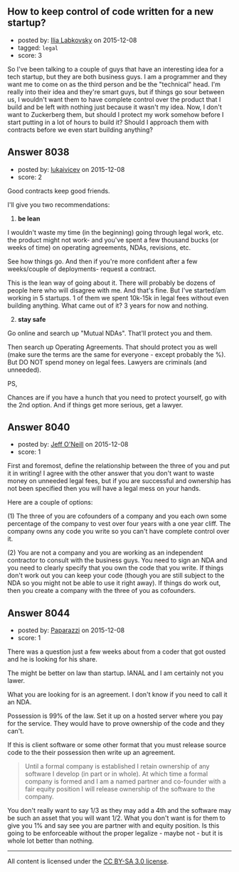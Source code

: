 ## How to keep control of code written for a new startup?

- posted by: [Ilia Labkovsky](https://stackexchange.com/users/7319436/ilia-labkovsky) on 2015-12-08
- tagged: `legal`
- score: 3

<p>So I've been talking to a couple of guys that have an interesting idea for a tech startup, but they are both business guys. I am a programmer and they want me to come on as the third person and be the "technical" head. I'm really into their idea and they're smart guys, but if things go sour between us, I wouldn't want them to have complete control over the product that I build and be left with nothing just because it wasn't my idea. Now, I don't want to Zuckerberg them, but should I protect my work somehow before I start putting in a lot of hours to build it? Should I approach them with contracts before we even start building anything?</p>



## Answer 8038

- posted by: [lukaivicev](https://stackexchange.com/users/5245413/lukaivicev) on 2015-12-08
- score: 2

<p>Good contracts keep good friends. </p>

<p>I'll give you two recommendations: </p>

<ol>
<li><strong>be lean</strong></li>
</ol>

<p>I wouldn't waste my time (in the beginning) going through legal work, etc. the product might not work- and you've spent a few thousand bucks (or weeks of time) on operating agreements, NDAs, revisions, etc. </p>

<p>See how things go. And then if you're more confident after a few weeks/couple of deployments- request a contract. </p>

<p>This is the lean way of going about it. There will probably be dozens of people here who will disagree with me. And that's fine. But I've started/am working in 5 startups. 1 of them we spent 10k-15k in legal fees without even building anything. What came out of it? 3 years for now and nothing. </p>

<ol start="2">
<li><strong>stay safe</strong></li>
</ol>

<p>Go online and search up "Mutual NDAs". That'll protect you and them. </p>

<p>Then search up Operating Agreements. That should protect you as well (make sure the terms are the same for everyone - except probably the %). But DO NOT spend money on legal fees. Lawyers are criminals (and unneeded). </p>

<p>PS, </p>

<p>Chances are if you have a hunch that you need to protect yourself, go with the 2nd option. And if things get more serious, get a lawyer. </p>



## Answer 8040

- posted by: [Jeff O'Neill](https://stackexchange.com/users/46273/jeff-o-neill) on 2015-12-08
- score: 1

<p>First and foremost, define the relationship between the three of you and put it in writing!  I agree with the other answer that you don't want to waste money on unneeded legal fees, but if you are successful and ownership has not been specified then you will have a legal mess on your hands.</p>

<p>Here are a couple of options:</p>

<p>(1) The three of you are cofounders of a company and you each own some percentage of the company to vest over four years with a one year cliff.  The company owns any code you write so you can't have complete control over it.</p>

<p>(2) You are not a company and you are working as an independent contractor to consult with the business guys.  You need to sign an NDA and you need to clearly specify that you own the code that you write.  If things don't work out you can keep your code (though you are still subject to the NDA so you might not be able to use it right away).  If things do work out, then you create a company with the three of you as cofounders.</p>



## Answer 8044

- posted by: [Paparazzi](https://stackexchange.com/users/300272/paparazzi) on 2015-12-08
- score: 1

<p>There was a question just a few weeks about from a coder that got ousted and he is looking for his share.</p>

<p>The might be better on law than startup.  IANAL and I am certainly not you lawer.  </p>

<p>What you are looking for is an agreement.  I don't know if you need to call it an NDA.</p>

<p>Possession is 99% of the law.  Set it up on a hosted server where you pay for the service.  They would have to prove ownership of the code and they can't.  </p>

<p>If this is client software or some other format that you must release source code to the their possession then write up an agreement.  </p>

<blockquote>
  <p>Until a formal company is established I retain ownership of any
  software I develop (in part or in whole).  At which time a formal
  company is formed and I am a named partner and co-founder with a fair
  equity position I will release ownership of the software to the
  company.</p>
</blockquote>

<p>You don't really want to say 1/3 as they may add a 4th and the software may be such an asset that you will want 1/2.  What you don't want is for them to give you 1% and say see you are partner with and equity position.  Is this going to be enforceable without the proper legalize - maybe not - but it is whole lot better than nothing.  </p>




---

All content is licensed under the [CC BY-SA 3.0 license](https://creativecommons.org/licenses/by-sa/3.0/).
